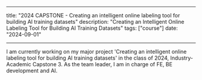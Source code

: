 

---
title: "2024 CAPSTONE - Creating an intelligent online labeling tool for building AI training datasets"
description: "Creating an Intelligent Online Labeling Tool for Building AI Training Datasets"
tags: ["course"]
date: "2024-09-01"

---

I am currently working on my major project 'Creating an intelligent online labeling tool for building AI training datasets' in the class of 2024, Industry-Academic Capstone 3. 
As the team leader, I am in charge of FE, BE development and AI. 